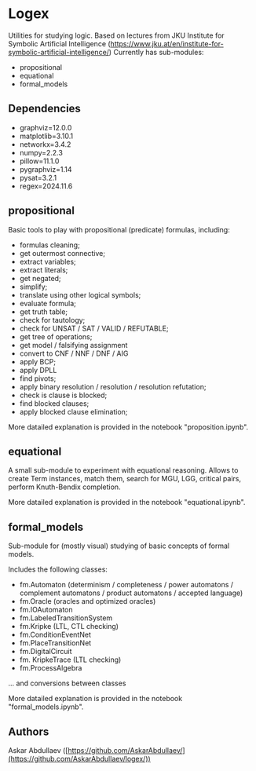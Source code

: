 # Logex

Utilities for studying logic. 
Based on lectures from JKU Institute for Symbolic Artificial Intelligence (https://www.jku.at/en/institute-for-symbolic-artificial-intelligence/)
Currently has sub-modules:

- propositional
- equational
- formal_models

## Dependencies

- graphviz=12.0.0
- matplotlib=3.10.1
- networkx=3.4.2
- numpy=2.2.3
- pillow=11.1.0
- pygraphviz=1.14
- pysat=3.2.1
- regex=2024.11.6

## propositional

Basic tools to play with propositional (predicate) formulas, including:

- formulas cleaning;
- get outermost connective;
- extract variables;
- extract literals;
- get negated;
- simplify;
- translate using other logical symbols;
- evaluate formula;
- get truth table;
- check for tautology;
- check for UNSAT / SAT / VALID / REFUTABLE;
- get tree of operations;
- get model / falsifying assignment
- convert to CNF / NNF / DNF / AIG
- apply BCP;
- apply DPLL
- find pivots;
- apply binary resolution / resolution / resolution refutation;
- check is clause is blocked;
- find blocked clauses;
- apply blocked clause elimination;

More datailed explanation is provided in the notebook "proposition.ipynb".

## equational

A small sub-module to experiment with equational reasoning. Allows to create
Term instances, match them, search for MGU, LGG, critical pairs, perform Knuth-Bendix completion.

More datailed explanation is provided in the notebook "equational.ipynb".

## formal_models

Sub-module for (mostly visual) studying of basic concepts of formal models.

Includes the following classes:

- fm.Automaton (determinism / completeness / power automatons / complement automatons / product automatons / accepted language)
- fm.Oracle (oracles and optimized oracles)
- fm.IOAutomaton
- fm.LabeledTransitionSystem
- fm.Kripke (LTL, CTL checking)
- fm.ConditionEventNet
- fm.PlaceTransitionNet
- fm.DigitalCircuit
- fm. KripkeTrace (LTL checking)
- fm.ProcessAlgebra

... and conversions between classes

More datailed explanation is provided in the notebook "formal_models.ipynb".

## Authors

Askar Abdullaev 
([https://github.com/AskarAbdullaev/](https://github.com/AskarAbdullaev/logex/))
